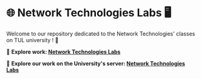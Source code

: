 # 🌐 Network Technologies Labs 🖥️

Welcome to our repository dedicated to the Network Technologies' classes on TUL university ! 🚀

🔗 **Explore work: [Network Technologies Labs](https://oskarowski.github.io/tul-it-sem-3-network-technologies/)**

🔗 **Explore our work on the University's server: [Network Technologies Labs](http://studife.it.p.lodz.pl/~ife23_01)**
